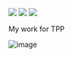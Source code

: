 ![](https://img.shields.io/badge/.NET-5C2D91?style=for-the-badge&logo=.net&logoColor=white)
![](https://img.shields.io/badge/C%23-239120?style=for-the-badge&logo=c-sharp&logoColor=white)
![](https://img.shields.io/badge/Visual_Studio-5C2D91?style=for-the-badge&logo=visual%20studio&logoColor=white)


My work for TPP

![image](https://github.com/gitblanc/TPP/assets/87705461/a4e5cc3e-cbf2-4094-9b7f-2e91c19a4c15)

